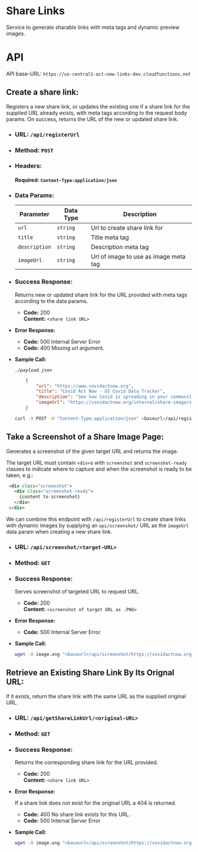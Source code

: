 # Share Links
Service to generate sharable links with meta tags and dynamic preview images.

# API

API base-URL: `https://us-central1-act-now-links-dev.cloudfunctions.net`

## Create a share link:

Registers a new share link, or updates the existing one if a share link for the supplied URL already exists,
with meta tags according to the request body params. On success, returns the URL of the new or updated share link.

* ### URL:  `/api/registerUrl`

* ### Method: `POST`

* ### Headers:

    #### Required: `Content-Type:application/json`

* ### Data Params:
    |     Parameter      | Data Type | Description |
    | ----------- | ----------- | ---------------|                
    | `url`      | `string`      |  Url to create share link for |
    | `title`   | `string`        | Title meta tag                 |
    | `description`   | `string`        | Description meta tag  |
    | `imageUrl`   | `string`        | Url of image to use as image meta tag |


* ### Success Response:
    Returns new or updated share link for the URL provided with meta tags according to the data params.
  * **Code:** 200 <br />
    **Content:** `<share link URL>`
 
* **Error Response:**

  * **Code:** 500 Internal Server Error <br />
  * **Code:** 400 Missing url argument. <br />


* **Sample Call:**

    *`./payload.json`*
    ```json
        {
            "url": "https://www.covidactnow.org",
            "title": "Covid Act Now - US Covid Data Tracker",
            "description": "See how Covid is spreading in your community",
            "imageUrl": "https://covidactnow.org/internal/share-image/states/ma"
        }
    ```
    ```bash
    curl -X POST -H "Content-Type:application/json" <baseurl>/api/registerUrl -d @./payload.json
    ```


## Take a Screenshot of a Share Image Page:
Generates a screenshot of the given target URL and returns the image.

The target URL must contain `<div>`s with `screenshot` and `screenshot-ready` classes
to indicate where to capture and when the screenshot is ready to be taken, e.g.:
 ```html
  <div class="screenshot">
    <div class="screenshot-ready">
      {content to screenshot}
    </div>
  </div>
 ```

 We can combine this endpoint with `/api/registerUrl` to create share links with dynamic images by
 supplying an `api/screenshot/` URL as the `imageUrl` data param when creating a new share link.

* ### URL:  `/api/screenshot/<target-URL>`

* ### Method: `GET`

* ### Success Response:
    Serves screenshot of targeted URL to request URL. 
  * **Code:** 200 <br />
    **Content:** `<screenshot of target URL as .PNG>`
 
* **Error Response:**

  * **Code:** 500 Internal Server Error <br />

* **Sample Call:**

    ```bash
    wget -O image.ong "<baseurl>/api/screenshot/https://covidactnow.org/internal/share-image/states/ma"
    ```

## Retrieve an Existing Share Link By Its Orignal URL:

If it exists, return the share link with the same URL as the supplied original URL.

* ### URL:  `/api/getShareLinkUrl/<original-URL>`

* ### Method: `GET`

* ### Success Response:
    Returns the corresponding share link for the URL provided.
  * **Code:** 200 <br />
    **Content:** `<share link URL>`
 
* **Error Response:**

    If a share link does not exist for the original URL a 404 is returned.

  * **Code:** 400 No share link exists for this URL.
  * **Code:** 500 Internal Server Error <br />

* **Sample Call:**

    ```bash
    wget -O image.ong "<baseurl>/api/screenshot/https://covidactnow.org/internal/share-image/states/ma"
    ```